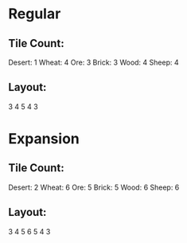 # Regular
## Tile Count: 
Desert: 1
Wheat: 4
Ore: 3
Brick: 3
Wood: 4
Sheep: 4


## Layout: 
3
4
5
4
3



# Expansion
## Tile Count:
Desert: 2
Wheat: 6
Ore: 5
Brick: 5
Wood: 6
Sheep: 6

## Layout:
3
4
5
6
5
4
3


